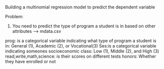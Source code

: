 Building a multinomial regression model to predict the dependent variable

Problem:

1. You need to predict the type of program a student is in based on other attributes --> mdata.csv

prog: is a categorical variable indicating what type of program a student is in: General (1), Academic (2), or Vocational(3)
Ses:is a categorical variable indicating someones socioeconomic class: Low (1), Middle (2), and High (3)
read,write,math,science: is their scores on different tests
honors:	Whether they have enrolled or not